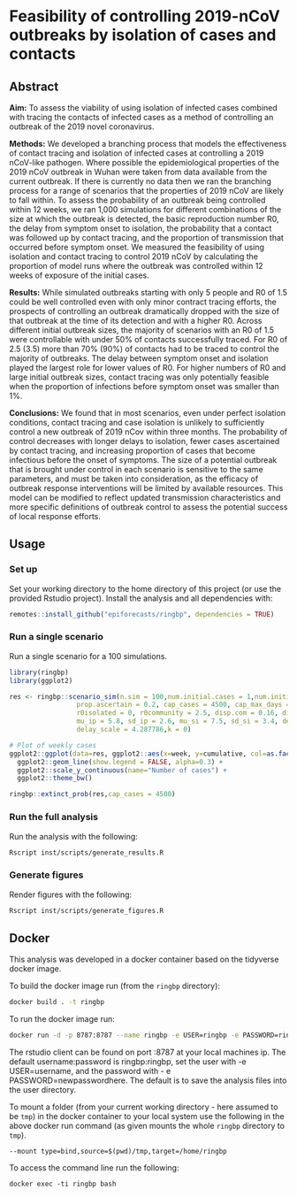 # Feasibility of controlling 2019-nCoV outbreaks by isolation of cases and contacts


## Abstract


**Aim:** To assess the viability of using isolation of infected cases combined with tracing the contacts of infected cases as a method of controlling an outbreak of the 2019 novel coronavirus.

**Methods:** We developed a branching process that models the effectiveness of contact tracing and isolation of infected cases at controlling a 2019 nCoV-like pathogen. Where possible the epidemiological properties of the 2019 nCoV outbreak in Wuhan were taken from data available from the current outbreak. If there is currently no data then we ran the branching process for a range of scenarios that the properties of 2019 nCoV are likely to fall within. To assess the probability of an outbreak being controlled within 12 weeks, we ran 1,000 simulations for different combinations of the size at which the outbreak is detected, the basic reproduction number R0, the delay from symptom onset to isolation, the probability that a contact was followed up by contact tracing, and the proportion of transmission that occurred before symptom onset. We measured the feasibility of using isolation and contact tracing to control 2019 nCoV by calculating the proportion of model runs where the outbreak was controlled within 12 weeks of exposure of the initial cases.

**Results:** While simulated outbreaks starting with only 5 people and R0 of 1.5 could be well controlled even with only minor contract tracing efforts, the prospects of controlling an outbreak dramatically dropped with the size of that outbreak at the time of its detection and with a higher R0. Across different initial outbreak sizes, the majority of scenarios with an R0 of 1.5 were controllable with under 50% of contacts successfully traced. For R0 of 2.5 (3.5) more than 70% (90%) of contacts had to be traced to control the majority of outbreaks. The delay between symptom onset and isolation played the largest role for lower values of R0. For higher numbers of R0 and large initial outbreak sizes, contact tracing was only potentially feasible when the proportion of infections before symptom onset was smaller than 1%.

**Conclusions:** We found that in most scenarios, even under perfect isolation conditions, contact tracing and case isolation is unlikely to sufficiently control a new outbreak of 2019 nCov within three months. The probability of control decreases with longer delays to isolation, fewer cases ascertained by contact tracing, and increasing proportion of cases that become infectious before the onset of symptoms. The size of a potential outbreak that is brought under control in each scenario is sensitive to the same parameters, and must be taken into consideration, as the efficacy of outbreak response interventions will be limited by available resources. This model can be modified to reflect updated transmission characteristics and more specific definitions of outbreak control to assess the potential success of local response efforts.

## Usage

### Set up

Set your working directory to the home directory of this project (or use the provided Rstudio project). Install the analysis and all dependencies with: 

```r
remotes::install_github("epiforecasts/ringbp", dependencies = TRUE)
```

### Run a single scenario

Run a single scenario for a 100 simulations.

```r
library(ringbp)
library(ggplot2)

res <- ringbp::scenario_sim(n.sim = 100,num.initial.cases = 1,num.initial.clusters = 10,
                 prop.ascertain = 0.2, cap_cases = 4500, cap_max_days = 350,
                 r0isolated = 0, r0community = 2.5, disp.com = 0.16, disp.iso = 1,
                 mu_ip = 5.8, sd_ip = 2.6, mu_si = 7.5, sd_si = 3.4, delay_shape = 1.651524,
                 delay_scale = 4.287786,k = 0)

# Plot of weekly cases
ggplot2::ggplot(data=res, ggplot2::aes(x=week, y=cumulative, col=as.factor(sim))) +
  ggplot2::geom_line(show.legend = FALSE, alpha=0.3) +
  ggplot2::scale_y_continuous(name="Number of cases") + 
  ggplot2::theme_bw()

ringbp::extinct_prob(res,cap_cases = 4500)
```

### Run the full analysis

Run the analysis with the following:

```bash
Rscript inst/scripts/generate_results.R
```

### Generate figures

Render figures with the following:

```bash
Rscript inst/scripts/generate_figures.R
```

## Docker 

This analysis was developed in a docker container based on the tidyverse docker image. 

To build the docker image run (from the `ringbp` directory):

```bash
docker build . -t ringbp
```

To run the docker image run:

```bash
docker run -d -p 8787:8787 --name ringbp -e USER=ringbp -e PASSWORD=ringbp ringbp
```

The rstudio client can be found on port :8787 at your local machines ip. The default username:password is ringbp:ringbp, set the user with -e USER=username, and the password with - e PASSWORD=newpasswordhere. The default is to save the analysis files into the user directory.

To mount a folder (from your current working directory - here assumed to be `tmp`) in the docker container to your local system use the following in the above docker run command (as given mounts the whole `ringbp` directory to `tmp`).

```{bash, eval = FALSE}
--mount type=bind,source=$(pwd)/tmp,target=/home/ringbp
```

To access the command line run the following:

```{bash, eval = FALSE}
docker exec -ti ringbp bash
```

